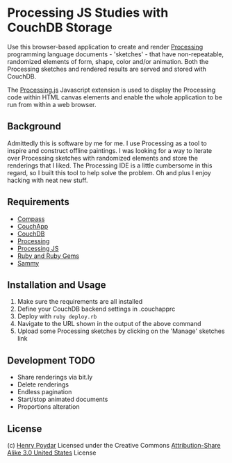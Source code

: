 # Processing JS Studies with CouchDB Storage

Use this browser-based application to create and render [Processing](http://processing.org) programming language documents - 'sketches' - that have non-repeatable, randomized elements of form, shape, color and/or animation.  Both the Processing sketches and rendered results are served and stored with CouchDB.  

The [Processing.js](http://processingjs.org) Javascript extension is used to display the Processing code within HTML canvas elements and enable the whole application to be run from within a web browser.

## Background

Admittedly this is software by me for me.  I use Processing as a tool to inspire and construct offline paintings.  I was looking for a way to iterate over Processing sketches with randomized elements and store the renderings that I liked.  The Processing IDE is a little cumbersome in this regard, so I built this tool to help solve the problem.  Oh and plus I enjoy hacking with neat new stuff.

## Requirements

* [Compass](http://github.com/chriseppstein/compass)
* [CouchApp](http://github.com/jchris/couchapp)
* [CouchDB](http://couchdb.apache.org)
* [Processing](http://processing.org)
* [Processing JS](http://processingjs.org)
* [Ruby and Ruby Gems](http://www.ruby-lang.org)
* [Sammy](http://code.quirkey.com/sammy)

## Installation and Usage

1. Make sure the requirements are all installed
2. Define your CouchDB backend settings in .couchapprc
3. Deploy with `ruby deploy.rb`
4. Navigate to the URL shown in the output of the above command
5. Upload some Processing sketches by clicking on the 'Manage' sketches link

## Development TODO

* Share renderings via bit.ly
* Delete renderings
* Endless pagination
* Start/stop animated documents
* Proportions alteration

## License

(c) [Henry Poydar](http://hpoydar.com)
Licensed under the Creative Commons [Attribution-Share Alike 3.0 United States](http://creativecommons.org/licenses/by-sa/3.0/us/) License